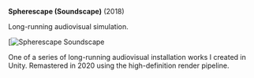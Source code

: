 **Spherescape (Soundscape)** (2018)

Long-running audiovisual simulation.

[![Spherescape Soundscape](https://vimeo.com/414329466)

One of a series of long-running audiovisual installation works I created in Unity. Remastered in 2020 using the high-definition render pipeline.
